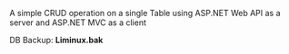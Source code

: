A simple CRUD operation on a single Table using ASP.NET Web API as a server and ASP.NET MVC as a client

DB Backup: <b> Liminux.bak </b>
